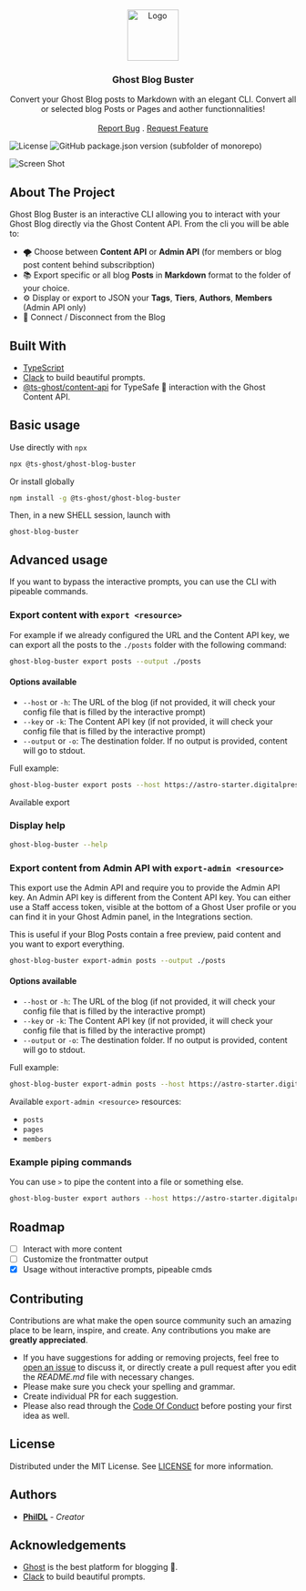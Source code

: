 <br/>
<br/>

<div align="center">
  <a href="https://github.com/PhilDL/ts-ghost">
    <img src="https://user-images.githubusercontent.com/4941205/221596772-398ca6b9-45c4-40e2-9cfc-d85b2da04cc7.png" alt="Logo" width="auto" height="90">
  </a>

  <h3 align="center">Ghost Blog Buster</h3>

  <p align="center">
    Convert your Ghost Blog posts to Markdown with an elegant CLI. Convert all or selected blog Posts or Pages and aother functionnalities!
    <br/>
    <br/>
    <a href="https://github.com/PhilDL/ts-ghost/issues">Report Bug</a>
    .
    <a href="https://github.com/PhilDL/ts-ghost/issues">Request Feature</a>
  </p>
</div>

![License](https://img.shields.io/github/license/PhilDL/ts-ghost) <img alt="GitHub package.json version (subfolder of monorepo)" src="https://img.shields.io/github/package-json/v/PhilDL/ts-ghost?filename=apps%2Fghost-blog-buster%2Fpackage.json">

![Screen Shot](https://user-images.githubusercontent.com/4941205/221599018-60f66258-9cfa-459a-928d-907c2df01f0e.gif)

## About The Project

Ghost Blog Buster is an interactive CLI allowing you to interact with your Ghost Blog directly via the Ghost Content API. From the cli you will be able to:

- 🌪️ Choose between **Content API** or **Admin API** (for members or blog post content behind subscribption)
- 📚 Export specific or all blog **Posts** in **Markdown** format to the folder of your choice. 
- ⚙️ Display or export to JSON your **Tags**, **Tiers**, **Authors**, **Members** (Admin API only)
- 📶 Connect / Disconnect from the Blog

## Built With

- [TypeScript](https://github.com/microsoft/TypeScript)
- [Clack](https://github.com/natemoo-re/clack) to build beautiful prompts.
- [@ts-ghost/content-api](https://www.npmjs.com/package/@ts-ghost/content-api) for TypeSafe 🦾 interaction with the Ghost Content API.

## Basic usage

Use directly with `npx`
```sh
npx @ts-ghost/ghost-blog-buster
```

Or install globally 

```sh
npm install -g @ts-ghost/ghost-blog-buster
```
Then, in a new SHELL session, launch with
```
ghost-blog-buster
```

## Advanced usage

If you want to bypass the interactive prompts, you can use the CLI with pipeable commands. 


### Export content with `export <resource>`

For example if we already configured the URL and the Content API key, we can export all the posts to the `./posts` folder with the following command:

```sh
ghost-blog-buster export posts --output ./posts
```

#### Options available

- `--host` or `-h`: The URL of the blog (if not provided, it will check your config file that is filled by the interactive prompt)
- `--key` or `-k`: The Content API key (if not provided, it will check your config file that is filled by the interactive prompt)
- `--output` or `-o`: The destination folder. If no output is provided, content will go to stdout.

Full example:

```sh
ghost-blog-buster export posts --host https://astro-starter.digitalpress.blog --key e9b414c5d95a5436a647ff04ab --output ./posts
```

Available export 

### Display help
```sh
ghost-blog-buster --help
```

### Export content from Admin API with `export-admin <resource>`

This export use the Admin API and require you to provide the Admin API key. An Admin API key is different from the Content API key. You can either use a Staff access token, visible at the bottom of a Ghost User profile or you can find it in your Ghost Admin panel, in the Integrations section.

This is useful if your Blog Posts contain a free preview, paid content and you want to export everything.

```sh
ghost-blog-buster export-admin posts --output ./posts
```

#### Options available

- `--host` or `-h`: The URL of the blog (if not provided, it will check your config file that is filled by the interactive prompt)
- `--key` or `-k`: The Content API key (if not provided, it will check your config file that is filled by the interactive prompt)
- `--output` or `-o`: The destination folder. If no output is provided, content will go to stdout.

Full example:

```sh
ghost-blog-buster export-admin posts --host https://astro-starter.digitalpress.blog --key 1efedd9db174adee2d23d982:4b74dca0219bad629852191af326a45037346c2231240e0f7aec1f9371cc14e8 --output ./posts
```

Available `export-admin <resource>` resources:
- `posts`
- `pages`
- `members`

### Example piping commands

You can use `>` to pipe the content into a file or something else.

```sh
ghost-blog-buster export authors --host https://astro-starter.digitalpress.blog --key e9b414c5d95a5436a647ff04ab > authors.json
```

## Roadmap

- [ ] Interact with more content
- [ ] Customize the frontmatter output
- [x] Usage without interactive prompts, pipeable cmds

## Contributing

Contributions are what make the open source community such an amazing place to be learn, inspire, and create. Any contributions you make are **greatly appreciated**.
* If you have suggestions for adding or removing projects, feel free to [open an issue](https://github.com/PhilDL/ts-ghost/issues/new) to discuss it, or directly create a pull request after you edit the *README.md* file with necessary changes.
* Please make sure you check your spelling and grammar.
* Create individual PR for each suggestion.
* Please also read through the [Code Of Conduct](https://github.com/PhilDL/ts-ghost/blob/main/CODE_OF_CONDUCT.md) before posting your first idea as well.

## License

Distributed under the MIT License. See [LICENSE](https://github.com/PhilDL/ts-ghost/blob/main/LICENSE.md) for more information.

## Authors

* **[PhilDL](https://github.com/PhilDL)** - *Creator*

## Acknowledgements

* [Ghost](https://ghost.org/) is the best platform for blogging 💖.
* [Clack](https://github.com/natemoo-re/clack) to build beautiful prompts.